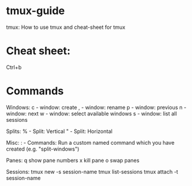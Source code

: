 # tmux-guide
tmux: How to use tmux and cheat-sheet for tmux

Cheat sheet:
============

Ctrl+b <command>

Commands
============
Windows:
c	- window: create
,	- window: rename
p	- window: previous
n	- window: next
w	- window: select available windows
s	- window: list all sessions

Splits:
%	- Split: Vertical
"	- Split: Horizontal

Misc:
:	- Commands: Run a custom named command which you have created (e.g. "split-windows")

Panes:
q  show pane numbers
x  kill pane
o  swap panes

Sessions:
tmux new -s session-name
tmux list-sessions
tmux attach -t session-name
